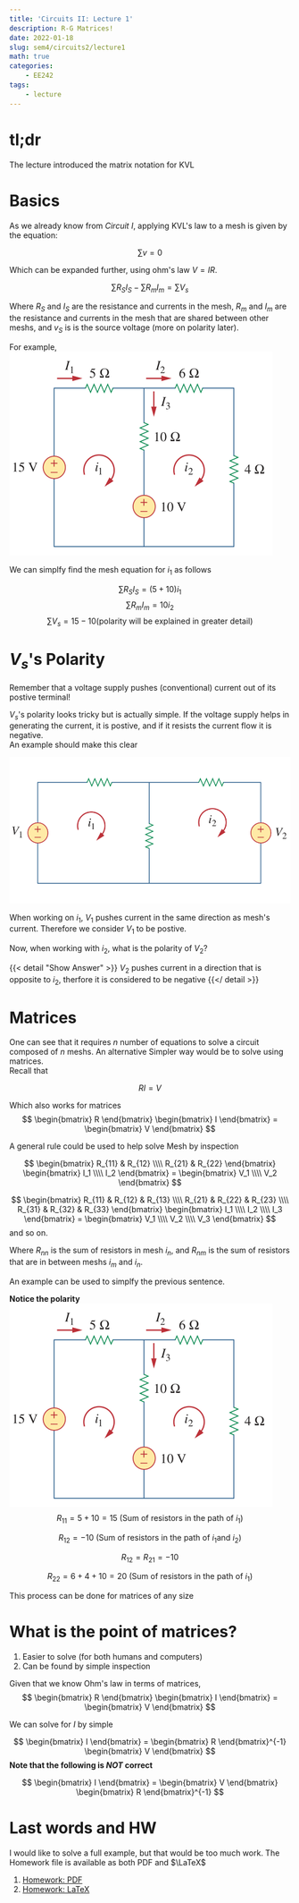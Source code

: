```yaml
---
title: 'Circuits II: Lecture 1'
description: R-G Matrices!
date: 2022-01-18
slug: sem4/circuits2/lecture1
math: true
categories:
    - EE242
tags:
    - lecture
---
```


# tl;dr
The lecture introduced the matrix notation for KVL

# Basics
As we already know from *Circuit I*, applying KVL's law to a mesh is
given by the equation:

$$
\sum{v} = 0
$$

Which can be expanded further, using ohm's law $V=IR$.

$$
\sum{R_S I_S} -
\sum{R_m I_m} =
\sum{V_s}
$$

Where $R_S$ and $I_S$ are the resistance and currents in the mesh,
$R_m$ and $I_m$ are the resistance and currents in the mesh that are
shared between other meshs, and $v_S$ is is the source voltage (more
on polarity later).

For example, ![Example 3.5, Funds of EE, 5th edition](2meshs.png)

We can simplfy find the mesh equation for $i_1$ as follows

$$
\sum{R_S I_S} = (5+10)i_1
$$
$$
\sum{R_m I_m} = 10i_2
$$
$$
\sum{V_s} = 15-10 \text{(polarity will be explained in greater detail)}
$$

# $V_s$'s Polarity
Remember that a voltage supply pushes (conventional) current out of
its postive terminal!

$V_s$'s polarity looks tricky but is actually simple. If the voltage
supply helps in generating the current, it is postive, and if it
resists the current flow it is negative.  
An example should make this clear

![Figure 3.17, Funds of EE, 5th edition](voltage_supply_polarity.png)

When working on $i_1$, $V_1$ pushes current in the same direction as
mesh's current. Therefore we consider $V_1$ to be postive.

Now, when working with $i_2$, what is the polarity of $V_2$?

{{< detail "Show Answer" >}}
$V_2$ pushes current in a direction that is opposite to $i_2$,
therfore it is considered to be negative
{{</ detail >}} 

# Matrices
One can see that it requires $n$ number of equations to solve a
circuit composed of $n$ meshs. An alternative Simpler way would be to
solve using matrices.  
Recall that 

$$
RI=V
$$

Which also works for matrices
$$
\begin{bmatrix} R \end{bmatrix}
\begin{bmatrix} I \end{bmatrix} =
\begin{bmatrix} V \end{bmatrix}
$$

A general rule could be used to help solve Mesh by inspection

$$
\begin{bmatrix} R_{11} & R_{12} \\\\ R_{21} & R_{22} \end{bmatrix}
\begin{bmatrix} I_1 \\\\ I_2 \end{bmatrix} =
\begin{bmatrix} V_1 \\\\ V_2 \end{bmatrix}
$$

$$
\begin{bmatrix}
R_{11} & R_{12} & R_{13} \\\\ 
R_{21} & R_{22} & R_{23} \\\\ 
R_{31} & R_{32} & R_{33} 
\end{bmatrix}
\begin{bmatrix} I_1 \\\\ I_2 \\\\ I_3 \end{bmatrix} =
\begin{bmatrix} V_1 \\\\ V_2 \\\\ V_3 \end{bmatrix}
$$
and so on.

Where $R_{nn}$ is the sum of resistors in mesh $i_n$, and $R_{nm}$ is
the sum of resistors that are in between meshs $i_m$ and $i_n$.

An example can be used to simplfy the previous sentence.

**Notice the polarity**
![Example 3.5, Funds of EE, 5th edition](2meshs.png)
$$
R_{11} = 5 + 10 = 15  \text{ (Sum of resistors in the path of } i_1 \text{)}
$$

$$
R_{12} = -10 \text{ (Sum of resistors in the path of } i_1
\text{and } i_2 \text{)}
$$

$$
R_{12} = R_{21} = -10
$$

$$
R_{22} = 6 + 4 + 10  = 20 \text{ (Sum of resistors in the path of } i_1 \text{)}
$$

This process can be done for matrices of any size

# What is the point of matrices?
1. Easier to solve (for both humans and computers)
1. Can be found by simple inspection


Given that we know Ohm's law in terms of matrices,
$$
\begin{bmatrix} R \end{bmatrix}
\begin{bmatrix} I \end{bmatrix} =
\begin{bmatrix} V \end{bmatrix}
$$

We can solve for $I$ by simple 

$$
\begin{bmatrix} I \end{bmatrix} =
\begin{bmatrix} R \end{bmatrix}^{-1}
\begin{bmatrix} V \end{bmatrix}
$$
**Note that the following is *NOT* correct**

$$
\begin{bmatrix} I \end{bmatrix} =
\begin{bmatrix} V \end{bmatrix}
\begin{bmatrix} R \end{bmatrix}^{-1}
$$

# Last words and HW
I would like to solve a full example, but that would be too much work.
The Homework file is available as both PDF and $\LaTeX$

1. [Homework: PDF](/sem4/circuits2/assignment-lecture1.pdf)
1. [Homework: LaTeX](/sem4/circuits2/assignment-lecture1.tex)
